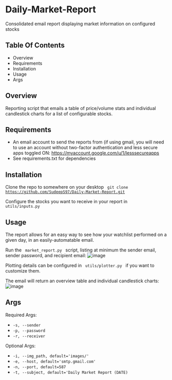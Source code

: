 # Daily-Market-Report
Consolidated email report displaying market information on configured stocks

## Table Of Contents
* Overview
* Requirements
* Installation
* Usage
* Args

## Overview
Reporting script that emails a table of price/volume stats and individual candlestick charts for a list of configurable stocks.

## Requirements
* An email account to send the reports from (if using gmail, you will need to use an account without two-factor authentication and less secure apps toggled ON: https://myaccount.google.com/u/1/lesssecureapps
* See requirements.txt for dependencies

## Installation
Clone the repo to somewhere on your desktop
<code> git clone https://github.com/SudeepS97/Daily-Market-Report.git </code>

Configure the stocks you want to receive in your report in <code> utils/inputs.py </code>

## Usage
The report allows for an easy way to see how your watchlist performed on a given day, in an easily-automatable email.

Run the <code> market_report.py </code> script, listing at minimum the sender email, sender password, and recipient email:
![image](https://user-images.githubusercontent.com/32913961/127758916-267d5216-7a91-48ac-badf-b8062dd60ddf.png)

Plotting details can be configured in <code> utils/plotter.py </code> if you want to customize them.

The email will return an overview table and individual candlestick charts:
![image](https://user-images.githubusercontent.com/32913961/127759132-6d39c841-3a52-4204-b600-5c62c35f2948.png)


## Args
Required Args:
* <code>-s, --sender</code>
* <code>-p, --password</code>
* <code>-r, --receiver</code>

Optional Args:
* <code>-i, --img_path, default='images/'</code>
* <code>-e, --host, default='smtp.gmail.com'</code>
* <code>-n, --port, default=587</code>
* <code>-t, --subject, default='Daily Market Report (DATE)</code>
